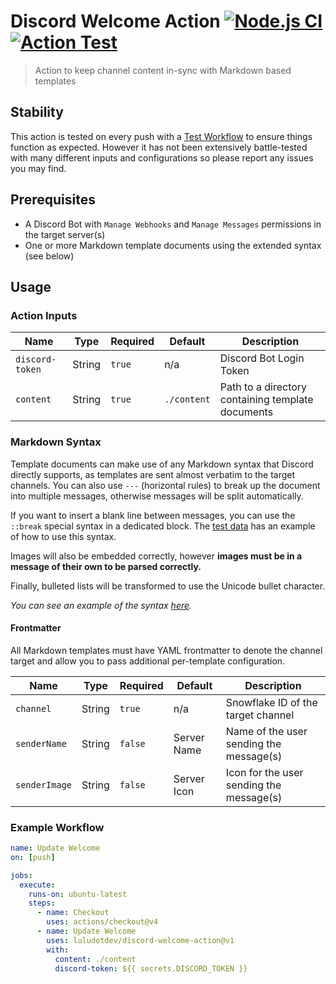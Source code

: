 # Discord Welcome Action [![Node.js CI](https://github.com/luludotdev/discord-welcome-action/actions/workflows/ci.yml/badge.svg)](https://github.com/luludotdev/discord-welcome-action/actions/workflows/ci.yml) [![Action Test](https://github.com/luludotdev/discord-welcome-action/actions/workflows/test.yml/badge.svg)](https://github.com/luludotdev/discord-welcome-action/actions/workflows/test.yml)

> Action to keep channel content in-sync with Markdown based templates

## Stability

This action is tested on every push with a [Test Workflow](https://github.com/luludotdev/discord-welcome-action/actions/workflows/test.yml) to ensure things function as expected.
However it has not been extensively battle-tested with many different inputs and configurations so please report any issues you may find.

## Prerequisites

- A Discord Bot with `Manage Webhooks` and `Manage Messages` permissions in the target server(s)
- One or more Markdown template documents using the extended syntax (see below)

## Usage

### Action Inputs

| Name            | Type   | Required | Default     | Description                                       |
| --------------- | ------ | -------- | ----------- | ------------------------------------------------- |
| `discord-token` | String | `true`   | n/a         | Discord Bot Login Token                           |
| `content`       | String | `true`   | `./content` | Path to a directory containing template documents |

### Markdown Syntax

Template documents can make use of any Markdown syntax that Discord directly supports, as templates are sent almost verbatim to the target channels. You can also use `---` (horizontal rules) to break up the document into multiple messages, otherwise messages will be split automatically.

If you want to insert a blank line between messages, you can use the `::break` special syntax in a dedicated block. The [test data](./test-content/welcome.md) has an example of how to use this syntax.

Images will also be embedded correctly, however **images must be in a message of their own to be parsed correctly.**

Finally, bulleted lists will be transformed to use the Unicode bullet character.

_You can see an example of the syntax [here](https://raw.githubusercontent.com/luludotdev/discord-welcome-action/master/test-content/welcome.md)._

#### Frontmatter

All Markdown templates must have YAML frontmatter to denote the channel target and allow you to pass additional per-template configuration.

| Name          | Type   | Required | Default     | Description                              |
| ------------- | ------ | -------- | ----------- | ---------------------------------------- |
| `channel`     | String | `true`   | n/a         | Snowflake ID of the target channel       |
| `senderName`  | String | `false`  | Server Name | Name of the user sending the message(s)  |
| `senderImage` | String | `false`  | Server Icon | Icon for the user sending the message(s) |

### Example Workflow

```yml
name: Update Welcome
on: [push]

jobs:
  execute:
    runs-on: ubuntu-latest
    steps:
      - name: Checkout
        uses: actions/checkout@v4
      - name: Update Welcome
        uses: luludotdev/discord-welcome-action@v1
        with:
          content: ./content
          discord-token: ${{ secrets.DISCORD_TOKEN }}
```
